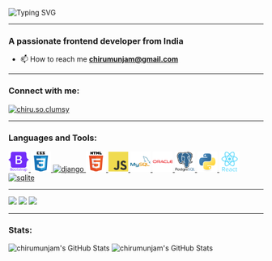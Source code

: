 ![Typing SVG](https://readme-typing-svg.demolab.com?font=Montserrat&pause=1000&color=00F73F&vCenter=true&width=435&lines=Hey+there!+I'm+Chiru;Welcome+to+my+Github.)
<hr>
<h3>A passionate frontend developer from India</h3>

- 📫 How to reach me **chirumunjam@gmail.com**
<hr>
<h3 align="left">Connect with me:</h3>
<p align="left">
<a href="https://instagram.com/chiru.so.clumsy" target="blank"><img align="center" src="https://raw.githubusercontent.com/rahuldkjain/github-profile-readme-generator/master/src/images/icons/Social/instagram.svg" alt="chiru.so.clumsy" height="30" width="40" /></a>
</p>
<hr>

<h3 align="left">Languages and Tools:</h3>
<p align="left"> <a href="https://getbootstrap.com" target="_blank" rel="noreferrer"> <img src="https://raw.githubusercontent.com/devicons/devicon/master/icons/bootstrap/bootstrap-plain-wordmark.svg" alt="bootstrap" width="40" height="40"/> </a> <a href="https://www.w3schools.com/css/" target="_blank" rel="noreferrer"> <img src="https://raw.githubusercontent.com/devicons/devicon/master/icons/css3/css3-original-wordmark.svg" alt="css3" width="40" height="40"/> </a> <a href="https://www.djangoproject.com/" target="_blank" rel="noreferrer"> <img src="https://cdn.worldvectorlogo.com/logos/django.svg" alt="django" width="40" height="40"/> </a> <a href="https://www.w3.org/html/" target="_blank" rel="noreferrer"> <img src="https://raw.githubusercontent.com/devicons/devicon/master/icons/html5/html5-original-wordmark.svg" alt="html5" width="40" height="40"/> </a> <a href="https://developer.mozilla.org/en-US/docs/Web/JavaScript" target="_blank" rel="noreferrer"> <img src="https://raw.githubusercontent.com/devicons/devicon/master/icons/javascript/javascript-original.svg" alt="javascript" width="40" height="40"/> </a> <a href="https://www.mysql.com/" target="_blank" rel="noreferrer"> <img src="https://raw.githubusercontent.com/devicons/devicon/master/icons/mysql/mysql-original-wordmark.svg" alt="mysql" width="40" height="40"/> </a> <a href="https://www.oracle.com/" target="_blank" rel="noreferrer"> <img src="https://raw.githubusercontent.com/devicons/devicon/master/icons/oracle/oracle-original.svg" alt="oracle" width="40" height="40"/> </a> <a href="https://www.postgresql.org" target="_blank" rel="noreferrer"> <img src="https://raw.githubusercontent.com/devicons/devicon/master/icons/postgresql/postgresql-original-wordmark.svg" alt="postgresql" width="40" height="40"/> </a> <a href="https://www.python.org" target="_blank" rel="noreferrer"> <img src="https://raw.githubusercontent.com/devicons/devicon/master/icons/python/python-original.svg" alt="python" width="40" height="40"/> </a> <a href="https://reactjs.org/" target="_blank" rel="noreferrer"> <img src="https://raw.githubusercontent.com/devicons/devicon/master/icons/react/react-original-wordmark.svg" alt="react" width="40" height="40"/> </a> <a href="https://www.sqlite.org/" target="_blank" rel="noreferrer"> <img src="https://www.vectorlogo.zone/logos/sqlite/sqlite-icon.svg" alt="sqlite" width="40" height="40"/> </a> </p> <hr>

<span><img src="https://github.com/user-attachments/assets/d31ec040-f15f-4fae-b39c-1b77a255ca78" width="250"></span>
<span><img src="https://github.com/user-attachments/assets/55df8119-c6f6-44b3-8daf-b512061324b4" width="250"></span>
<span><img src="https://github.com/user-attachments/assets/06c19689-185f-48c5-b6c9-112eb1edabe4" width="250"></span>
<hr>
<h3>Stats:</h3>
<span><img src="https://github-readme-stats.vercel.app/api?username=chirumunjam&theme=gotham&show_icons=true&hide_border=true&count_private=true" alt="chirumunjam's GitHub Stats" width="300" /></span>
<span><img src="https://github-readme-stats.vercel.app/api/top-langs/?username=chirumunjam&theme=gotham&show_icons=true&hide_border=true&layout=compact" alt="chirumunjam's GitHub Stats" width="300" /></span>
<span><img src="https://streak-stats.demolab.com?user=chirumunjam&theme=gotham&hide_border=true" alt="chirumunjam's GitHub Stats" width="300 /></span>

